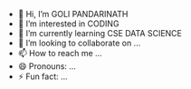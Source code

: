 - 👋 Hi, I’m GOLI PANDARINATH
- 👀 I’m interested in CODING
- 🌱 I’m currently learning CSE DATA SCIENCE
- 💞️ I’m looking to collaborate on ...
- 📫 How to reach me ...
- 😄 Pronouns: ...
- ⚡ Fun fact: ...

<!---
Goli2207/Goli2207 is a ✨ special ✨ repository because its `README.md` (this file) appears on your GitHub profile.
You can click the Preview link to take a look at your changes.
--->
